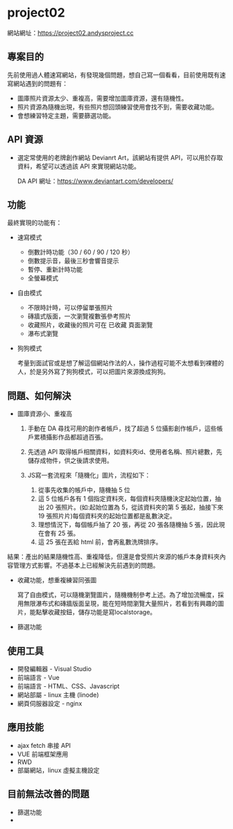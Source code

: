 # project02

網站網址：https://project02.andysproject.cc

## 專案目的 ##

先前使用過人體速寫網站，有發現幾個問題，想自己寫一個看看，目前使用既有速寫網站遇到的問題有：

- 圖庫照片資源太少、重複高，需要增加圖庫資源，還有隨機性。
- 照片資源為隨機出現，有些照片想回頭練習使用會找不到，需要收藏功能。
- 會想練習特定主題，需要篩選功能。

## API 資源 ##

- 選定常使用的老牌創作網站 Devianrt Art，該網站有提供 API，可以用於存取資料，希望可以透過該 API 來實現網站功能。

    DA API 網址：https://www.deviantart.com/developers/


## 功能 ##

最終實現的功能有：

- 速寫模式
  - 倒數計時功能（30 / 60 / 90 / 120 秒）
  - 倒數提示音，最後三秒會響音提示
  - 暫停、重新計時功能
  - 全螢幕模式
- 自由模式
  - 不限時計時，可以停留單張照片 
  - 磚牆式版面，一次瀏覽複數張參考照片 
  - 收藏照片，收藏後的照片可在 已收藏 頁面瀏覽
  - 瀑布式瀏覽
- 狗狗模式
  
  考量到面試官或是想了解這個網站作法的人，操作過程可能不太想看到裸體的人，於是另外寫了狗狗模式，可以把圖片來源換成狗狗。

## 問題、如何解決 ##

   - 圖庫資源小、重複高
     1. 手動在 DA 尋找可用的創作者帳戶，找了超過 5 位攝影創作帳戶，這些帳戶累積攝影作品都超過百張。
     2. 先透過 API 取得帳戶相關資料，如資料夾id、使用者名稱、照片總數，先儲存成物件，供之後請求使用。
     3. JS寫一套流程來「隨機化」圖片，流程如下：
        
         1.  從事先收集的帳戶中，隨機抽 5 位
         2.  這 5 位帳戶各有 1 個指定資料夾，每個資料夾隨機決定起始位置，抽出 20 張照片。(如:起始位置為 5，從該資料夾的第 5 張起，抽接下來 19 張照片片)每個資料夾的起始位置都是亂數決定。
         3.  理想情況下，每個帳戶抽了 20 張，再從 20 張各隨機抽 5 張，因此現在會有 25 張。
         4.  這 25 張在丟給 html 前，會再亂數洗牌排序。
   
結果：產出的結果隨機性高、重複降低，但還是會受照片來源的帳戶本身資料夾內容管理方式影響。不過基本上已經解決先前遇到的問題。



- 收藏功能，想重複練習同張圖

  寫了自由模式，可以隨機瀏覽圖片，隨機機制參考上述。為了增加流暢度，採用無限瀑布式和磚牆版面呈現，能在短時間瀏覽大量照片，若看到有興趣的圖片，能點擊收藏按鈕，儲存功能是寫localstorage。

- 篩選功能

## 使用工具 ##

- 開發編輯器 - Visual Studio
- 前端語言 - Vue
- 前端語言 - HTML、CSS、Javascript
- 網站部屬 - linux 主機 (linode)
- 網頁伺服器設定 - nginx 


## 應用技能 ##

- ajax fetch 串接 API
- VUE 前端框架應用
- RWD
- 部屬網站，linux 虛擬主機設定


## 目前無法改善的問題 ##

- 篩選功能
- 
